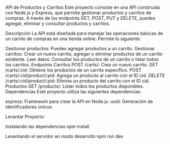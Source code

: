API de Productos y Carritos
Este proyecto consiste en una API  construida con Node.js y Express, que permite gestionar productos y carritos de compras. A través de los endpoints GET, POST, PUT y DELETE, puedes agregar, eliminar y consultar productos y carritos.

Descripción
La API está diseñada para manejar las operaciones básicas de un carrito de compras en una tienda online. Permite lo siguiente:

Gestionar productos: Puedes agregar productos a un carrito.
Gestionar carritos: Crear un nuevo carrito, agregar o eliminar productos de un carrito existente.
Leer datos: Consultar los productos de un carrito o listar todos los carritos.
Endpoints
Carritos
POST /carts/: Crea un nuevo carrito.
GET /carts/:cid: Obtiene los productos de un carrito específico.
POST /carts/:cid/product/:pid: Agrega un producto al carrito con el ID cid.
DELETE /carts/:cid/product/:pid: Elimina un producto del carrito con el ID cid.
Productos
GET /products/: Listar todos los productos disponibles.
Dependencias
Este proyecto utiliza las siguientes dependencias:

express: Framework para crear la API en Node.js.
uuid: Generación de identificadores únicos.

Levantar Proyecto:

Instalando las dependencias
npm install

Levantando el servidor en modo desarrollo 
npm run dev
